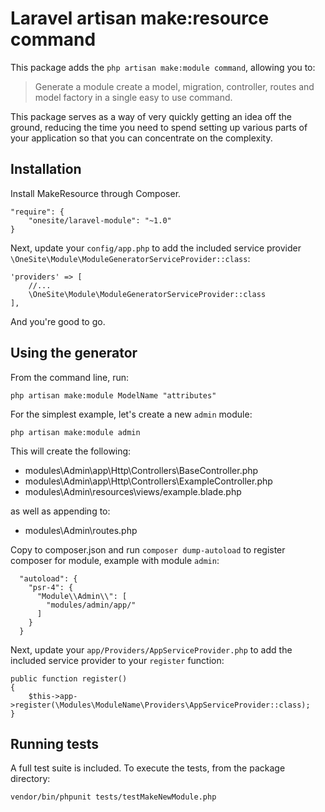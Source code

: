 # Laravel artisan make:resource command

This package adds the ```php artisan make:module command```, allowing 
you to:

> Generate a module create a model, migration, controller, 
routes and model factory in a single easy to use command.

This package serves as a way of very quickly getting an idea off the 
ground, reducing the time you need to spend setting up various parts 
of your application so that you can concentrate on the complexity.

## Installation

Install MakeResource through Composer.

    "require": {
        "onesite/laravel-module": "~1.0"
    }

Next, update your ```config/app.php``` to add the included service provider ```\OneSite\Module\ModuleGeneratorServiceProvider::class```:

    'providers' => [
        //...
        \OneSite\Module\ModuleGeneratorServiceProvider::class
    ],

And you're good to go.

## Using the generator

From the command line, run: 

    php artisan make:module ModelName "attributes"

For the simplest example, let's create a new ```admin``` module:

    php artisan make:module admin
    
This will create the following:

* modules\Admin\app\Http\Controllers\BaseController.php
* modules\Admin\app\Http\Controllers\ExampleController.php
* modules\Admin\resources\views/example.blade.php

as well as appending to:

* modules\Admin\routes.php

Copy to composer.json and run ```composer dump-autoload``` to register composer for module, example with module ```admin```:

      "autoload": {
        "psr-4": {
          "Module\\Admin\\": [
            "modules/admin/app/"
          ]
        }
      }

Next, update your ```app/Providers/AppServiceProvider.php``` to add the included service provider
to your ```register``` function:

    public function register()
    {
        $this->app->register(\Modules\ModuleName\Providers\AppServiceProvider::class);
    }

## Running tests 

A full test suite is included. To execute the tests, from the 
package directory:

    vendor/bin/phpunit tests/testMakeNewModule.php

